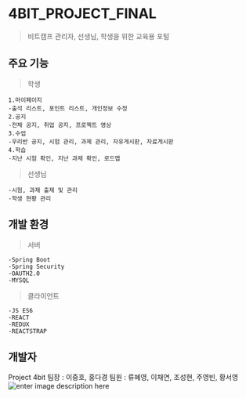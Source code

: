 # 4BIT_PROJECT_FINAL

>비트캠프 관리자, 선생님, 학생을 위한 교육용 포털 

## 주요 기능

	

> 학생

	1.마이페이지
	-출석 리스트, 포인트 리스트, 개인정보 수정
	2.공지
	-전체 공지, 취업 공지, 프로젝트 영상
	3.수업
	-우리반 공지, 시험 관리, 과제 관리, 자유게시판, 자료게시판
	4.학습
	-지난 시험 확인, 지난 과제 확인, 로드맵
	
	

> 선생님

	-시험, 과제 출제 및 관리
	-학생 현황 관리
	

## 개발 환경

> 서버
> 
	-Spring Boot
	-Spring Security
	-OAUTH2.0
	-MYSQL
	
>클라이언트
>
	-JS ES6
	-REACT
	-REDUX
	-REACTSTRAP

## 개발자
Project 4bit
팀장 : 이중호, 홍다경
팀원 : 류혜영, 이채연, 조성현, 주영빈, 황서영![enter image description here](https://lh3.googleusercontent.com/70vL65-iUczmquVSM0nZctImXOafHGZZIqtyoqt-urHpHADuXBevYSShr9arLuoJWE-uqhKqb8U "메인-상")
<!--stackedit_data:
eyJoaXN0b3J5IjpbMTA0Nzg5MDQ2MSwtNTE5MDQ1MTgzLC0yMD
Q3ODY5MjU1LDEwOTI1ODg2MCwtMTc5NDExMTY0NSwyMTI0OTY4
Njk3LC00MTYxNTU3NzksLTE5NzU5Nzk1OTddfQ==
-->